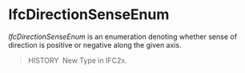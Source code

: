 IfcDirectionSenseEnum
=====================

_IfcDirectionSenseEnum_ is an enumeration denoting whether sense of direction is positive or negative along the given axis.

> HISTORY&nbsp; New Type in IFC2x.
